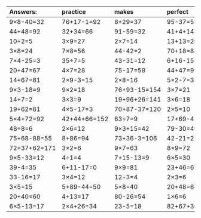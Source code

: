 | Answers: | practice | makes | perfect | ! |
| :--- | :--- | :--- | :--- | :--- |
| 9×8-40=32 | 76+17-1=92 | 8+29=37 | 95-37=58 | 7×3=21 | 
| 44+48=92 | 32+34=66 | 91-59=32 | 41+4+14=59 | 63+97+41=201 | 
| 10÷2=5 | 3×9=27 | 2×7=14 | 13+13=26 | 7×3-21=0 | 
| 3×8=24 | 7×8=56 | 44-42=2 | 70+18=88 | 9+81=90 | 
| 7×4-25=3 | 35÷7=5 | 43-31=12 | 6+16-15=7 | 4×7-28=0 | 
| 20+47=67 | 4×7=28 | 75-17=58 | 44+47=91 | 28+58+95=181 | 
| 14+67=81 | 2×9-3=15 | 2×8=16 | 5×2-7=3 | 8×6+32=80 | 
| 9×3-18=9 | 9×2=18 | 76+93-15=154 | 3×7=21 | 3×2-4=2 | 
| 14÷7=2 | 3×3=9 | 19+96+26=141 | 3×6=18 | 4×8=32 | 
| 19+62=81 | 4×5-17=3 | 70+87-37=120 | 2×5=10 | 53-16=37 | 
| 5×4+72=92 | 42+44+66=152 | 63÷7=9 | 17+69-42=44 | 19+44=63 | 
| 48÷8=6 | 2×6=12 | 9×3+15=42 | 79-30=49 | 94-11=83 | 
| 75+68-88=55 | 8+86=94 | 73+36-3=106 | 42-21=21 | 5×2=10 | 
| 72+37+62=171 | 3×2=6 | 9×7=63 | 8×9=72 | 4×4=16 | 
| 9×5-33=12 | 4÷1=4 | 7+15-13=9 | 6×5=30 | 8×4=32 | 
| 39-4=35 | 6+11-17=0 | 9×9=81 | 23+46=69 | 88-37=51 | 
| 33-16=17 | 3×4=12 | 12÷3=4 | 2×3=6 | 60+49-54=55 | 
| 3×5=15 | 5+89-44=50 | 5×8=40 | 20+48=68 | 7×6-10=32 | 
| 20+40=60 | 4+13=17 | 80-26=54 | 1×6=6 | 56+55-72=39 | 
| 6×5-13=17 | 2×4+26=34 | 23-5=18 | 82+67+30=179 | 3+9=12 | 

